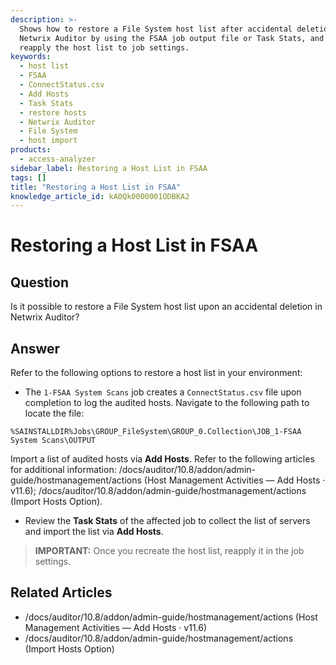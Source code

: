 ```yaml
---
description: >-
  Shows how to restore a File System host list after accidental deletion in
  Netwrix Auditor by using the FSAA job output file or Task Stats, and how to
  reapply the host list to job settings.
keywords:
  - host list
  - FSAA
  - ConnectStatus.csv
  - Add Hosts
  - Task Stats
  - restore hosts
  - Netwrix Auditor
  - File System
  - host import
products:
  - access-analyzer
sidebar_label: Restoring a Host List in FSAA
tags: []
title: "Restoring a Host List in FSAA"
knowledge_article_id: kA0Qk0000001ODBKA2
---
```


# Restoring a Host List in FSAA

## Question

Is it possible to restore a File System host list upon an accidental deletion in Netwrix Auditor?

## Answer

Refer to the following options to restore a host list in your environment:

- The `1-FSAA System Scans` job creates a `ConnectStatus.csv` file upon completion to log the audited hosts. Navigate to the following path to locate the file:

```text
%SAINSTALLDIR%Jobs\GROUP_FileSystem\GROUP_0.Collection\JOB_1-FSAA System Scans\OUTPUT
```

Import a list of audited hosts via **Add Hosts**. Refer to the following articles for additional information: /docs/auditor/10.8/addon/admin-guide/hostmanagement/actions (Host Management Activities — Add Hosts · v11.6); /docs/auditor/10.8/addon/admin-guide/hostmanagement/actions (Import Hosts Option).

- Review the **Task Stats** of the affected job to collect the list of servers and import the list via **Add Hosts**.

> **IMPORTANT:** Once you recreate the host list, reapply it in the job settings.

## Related Articles

- /docs/auditor/10.8/addon/admin-guide/hostmanagement/actions (Host Management Activities — Add Hosts · v11.6)
- /docs/auditor/10.8/addon/admin-guide/hostmanagement/actions (Import Hosts Option)
